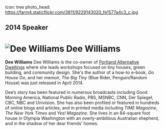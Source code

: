 icon: tree
photo_head: https://farm4.staticflickr.com/3811/9229143020_fe1577a4c3_c.jpg

## 2014 Speaker

# ![Dee Williams](http://imgs.wds.fm/dee-williams-round.png) Dee Williams

<div class="zig-zags_blue"></div>

**Dee Williams** Dee Williams is the co-owner of [Portland Alternative Dwellings](http://padtinyhouses.com) where she leads workshops focused on tiny houses, green building, and community design. She's the author of a how-to e-book, *Go House Go*, and her memoir, *The Big Tiny* (Blue Rider, Penguin/Random House) was just released in April 2014.

Dee’s story has been featured in numerous broadcasts including Good Morning America, National Public Radio, PBS, MSNBC, CNN, Der Spiegel, CBC, NBC and Univision. She has also been profiled or featured in hundreds of online blogs and articles, and in printed media including *TIME Magazine*, *The New York Times* and *Yes! Magazine*. She lives in an 84-square foot house in Olympia Washington with an overly-ambitious Australian shepherd, and in the shadow of her dear friends’ homes.
